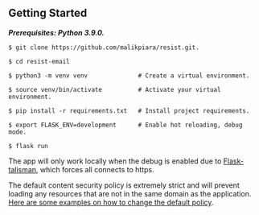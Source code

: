 ## Getting Started

**_Prerequisites: Python 3.9.0._**

```shell script
$ git clone https://github.com/malikpiara/resist.git.

$ cd resist-email

$ python3 -m venv venv              # Create a virtual environment.

$ source venv/bin/activate          # Activate your virtual environment.

$ pip install -r requirements.txt   # Install project requirements.

$ export FLASK_ENV=development      # Enable hot reloading, debug mode.

$ flask run
```

The app will only work locally when the debug is enabled due to [Flask-talisman](https://github.com/GoogleCloudPlatform/flask-talisman), which forces all connects to https.

The default content security policy is extremely strict and will prevent loading any resources that are not in the same domain as the application. [Here are some examples on how to change the default policy](https://github.com/GoogleCloudPlatform/flask-talisman#content-security-policy).
